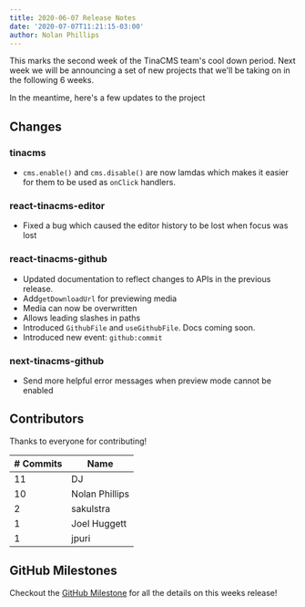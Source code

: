 ```yaml
---
title: 2020-06-07 Release Notes
date: '2020-07-07T11:21:15-03:00'
author: Nolan Phillips
---
```

This marks the second week of the TinaCMS team's cool down period. Next week we will be announcing a set of new projects that we'll be taking on in the following 6 weeks. 

In the meantime, here's a few updates to the project 

## Changes

### **tinacms**

* `cms.enable()` and `cms.disable()` are now lamdas which makes it easier for them to be used as `onClick` handlers.

### **react-tinacms-editor**

* Fixed a bug which caused the editor history to be lost when focus was lost

### **react-tinacms-github**

* Updated documentation to reflect changes to APIs in the previous release.
* Add`getDownloadUrl` for previewing media
* Media can now be overwritten 
* Allows leading slashes in paths
* Introduced `GithubFile` and `useGithubFile`. Docs coming soon. 
* Introduced new event: `github:commit`

### **next-tinacms-github**

* Send more helpful error messages when preview mode cannot be enabled

## Contributors

Thanks to everyone for contributing!

| # Commits | Name |
| --- | --- |
| 11 | DJ |
| 10 | Nolan Phillips |
| 2 | sakulstra |
| 1 | Joel Huggett |
| 1 | jpuri |

## GitHub Milestones

Checkout the [GitHub Milestone](https://github.com/tinacms/tinacms/milestone/31?closed=1) for all the details on this weeks release!